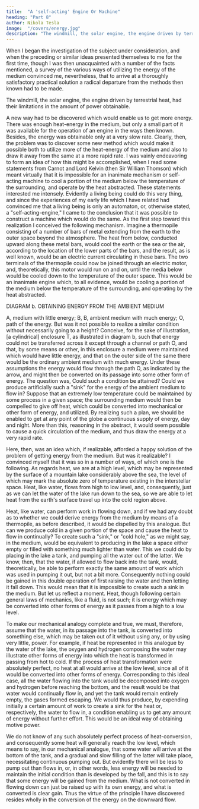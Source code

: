 ```yaml
---
title:  "A 'self-acting' Engine Or Machine"
heading: "Part 8"
author: Nikola Tesla
image:  "/covers/energy.jpg"
description: "The windmill, the solar engine, the engine driven by terrestrial heat, had their limitations in the amount of power obtainable"
---
```


<!-- A DEPARTURE FROM KNOWN METHODS—POSSIBILITY OF  -->

<!-- A "SELF-ACTING" ENGINE OR MACHINE, INANIMATE, YET CAPABLE, LIKE A LIVING BEING, OF DERIVING ENERGY FROM THE MEDIUM—THE IDEAL WAY OF OBTAINING MOTIVE POWER. -->

When I began the investigation of the subject under consideration, and when the preceding or similar ideas presented themselves to me for the first time, though I was then unacquainted with a number of the facts mentioned, a survey of the various ways of utilizing the energy of the medium convinced me, nevertheless, that to arrive at a thoroughly satisfactory practical solution a radical departure from the methods then known had to be made.

The windmill, the solar engine, the engine driven by terrestrial heat, had their limitations in the amount of power obtainable. 

A new way had to be discovered which would enable us to get more energy. There was enough heat-energy in the medium, but only a small part of it was available for the operation of an engine in the ways then known. Besides, the energy was obtainable only at a very slow rate. Clearly, then, the problem was to discover some new method which would make it possible both to utilize more of the heat-energy of the medium and also to draw it away from the same at a more rapid rate. 
I was vainly endeavoring to form an idea of how this might be accomplished, when I read some statements from Carnot and Lord Kelvin (then Sir William Thomson) which meant virtually that it is impossible for an inanimate mechanism or self-acting machine to cool a portion of the medium below the temperature of the surrounding, and operate by the heat abstracted. These statements interested me intensely. Evidently a living being could do this very thing, and since the experiences of my early life which I have related had convinced me that a living being is only an automaton, or, otherwise stated, a "self-acting-engine," I came to the conclusion that it was possible to construct a machine which would do the same. As the first step toward this realization I conceived the following mechanism. Imagine a thermopile consisting of a number of bars of metal extending from the earth to the outer space beyond the atmosphere. The heat from below, conducted upward along these metal bars, would cool the earth or the sea or the air, according to the location of the lower parts of the bars, and the result, as is well known, would be an electric current circulating in these bars. The two terminals of the thermopile could now be joined through an electric motor, and, theoretically, this motor would run on and on, until the media below would be cooled down to the temperature of the outer space. This would be an inanimate engine which, to all evidence, would be cooling a portion of the medium below the temperature of the surrounding, and operating by the heat abstracted. 

DIAGRAM b. OBTAINING ENERGY FROM THE AMBIENT MEDIUM

A, medium with little energy; B, B, ambient medium with much energy; O, path of the energy. 
But was it not possible to realize a similar condition without necessarily going to a height? Conceive, for the sake of illustration, [a cylindrical] enclosure T, as illustrated in diagram b, such that energy could not be transferred across it except through a channel or path O, and that, by some means or other, in this enclosure a medium were maintained which would have little energy, and that on the outer side of the same there would be the ordinary ambient medium with much energy. Under these assumptions the energy would flow through the path O, as indicated by the arrow, and might then be converted on its passage into some other form of energy. The question was, Could such a condition be attained? Could we produce artificially such a "sink" for the energy of the ambient medium to flow in? Suppose that an extremely low temperature could be maintained by some process in a given space; the surrounding medium would then be compelled to give off heat, which could be converted into mechanical or other form of energy, and utilized. By realizing such a plan, we should be enabled to get at any point of the globe a continuous supply of energy, day and night. More than this, reasoning in the abstract, it would seem possible to cause a quick circulation of the medium, and thus draw the energy at a very rapid rate. 

Here, then, was an idea which, if realizable, afforded a happy solution of the problem of getting energy from the medium. But was it realizable? I convinced myself that it was so in a number of ways, of which one is the following. As regards heat, we are at a high level, which may be represented by the surface of a mountain lake considerably above the sea, the level of which may mark the absolute zero of temperature existing in the interstellar space. Heat, like water, flows from high to low level, and, consequently, just as we can let the water of the lake run down to the sea, so we are able to let heat from the earth's surface travel up into the cold region above.

Heat, like water, can perform work in flowing down, and if we had any doubt as to whether we could derive energy from the medium by means of a thermopile, as before described, it would be dispelled by this analogue. But can we produce cold in a given portion of the space and cause the heat to flow in continually? To create such a "sink," or "cold hole," as we might say, in the medium, would be equivalent to producing in the lake a space either empty or filled with something much lighter than water. This we could do by placing in the lake a tank, and pumping all the water out of the latter. We know, then, that the water, if allowed to flow back into the tank, would, theoretically, be able to perform exactly the same amount of work which was used in pumping it out, but not a bit more. Consequently nothing could be gained in this double operation of first raising the water and then letting it fall down. This would mean that it is impossible to create such a sink in the medium. But let us reflect a moment. Heat, though following certain general laws of mechanics, like a fluid, is not such; it is energy which may be converted into other forms of energy as it passes from a high to a low level. 

To make our mechanical analogy complete and true, we must, therefore, assume that the water, in its passage into the tank, is converted into something else, which may be taken out of it without using any, or by using very little, power. For example, if heat be represented in this analogue by the water of the lake, the oxygen and hydrogen composing the water may illustrate other forms of energy into which the heat is transformed in passing from hot to cold. If the process of heat transformation were absolutely perfect, no heat at all would arrive at the low level, since all of it would be converted into other forms of energy. Corresponding to this ideal case, all the water flowing into the tank would be decomposed into oxygen and hydrogen before reaching the bottom, and the result would be that water would continually flow in, and yet the tank would remain entirely empty, the gases formed escaping. We would thus produce, by expending initially a certain amount of work to create a sink for the heat or, respectively, the water to flow in, a condition enabling us to get any amount of energy without further effort. This would be an ideal way of obtaining motive power. 

We do not know of any such absolutely perfect process of heat-conversion, and consequently some heat will generally reach the low level, which means to say, in our mechanical analogue, that some water will arrive at the bottom of the tank, and a gradual and slow filling of the latter will take place, necessitating continuous pumping out. But evidently there will be less to pump out than flows in, or, in other words, less energy will be needed to maintain the initial condition than is developed by the fall, and this is to say that some energy will be gained from the medium. What is not converted in flowing down can just be raised up with its own energy, and what is converted is clear gain. Thus the virtue of the principle I have discovered resides wholly in the conversion of the energy on the downward flow. 


